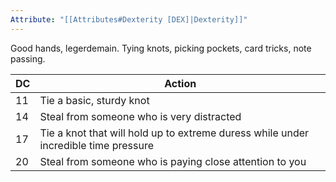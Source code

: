 ```yaml
---
Attribute: "[[Attributes#Dexterity [DEX]|Dexterity]]"
---
```


Good hands, legerdemain.  Tying knots, picking pockets, card tricks, note passing.

|**DC**|**Action**|
|---|---|
|11|Tie a basic, sturdy knot|
|14|Steal from someone who is very distracted|
|17|Tie a knot that will hold up to extreme duress while under incredible time pressure|
|20|Steal from someone who is paying close attention to you|
